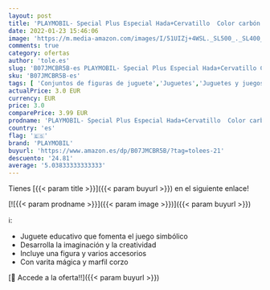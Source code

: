 ```yaml
---
layout: post
title: 'PLAYMOBIL- Special Plus Especial Hada+Cervatillo  Color carbón  70059 '
date: 2022-01-23 15:46:06
image: 'https://m.media-amazon.com/images/I/51UIZj+4WSL._SL500_._SL400_.jpg'
comments: true
category: ofertas
author: 'tole.es'
slug: 'B07JMCBR5B-es PLAYMOBIL- Special Plus Especial Hada+Cervatillo Color...'
sku: 'B07JMCBR5B-es'
tags: [ 'Conjuntos de figuras de juguete','Juguetes','Juguetes y juegos','Muñecos y figuras','playmobil','playmobil-', ]
actualPrice: 3.0 EUR
currency: EUR
price: 3.0
comparePrice: 3.99 EUR
prodname: 'PLAYMOBIL- Special Plus Especial Hada+Cervatillo  Color carbón  70059 '
country: 'es'
flag: '🇪🇸'
brand: 'PLAYMOBIL'
buyurl: 'https://www.amazon.es/dp/B07JMCBR5B/?tag=tolees-21'
descuento: '24.81'
average: '5.03833333333333'
---
```


Tienes [{{< param title >}}]({{< param buyurl >}}) en el siguiente enlace!

[![{{< param prodname >}}]({{< param image >}})]({{< param buyurl >}})

ℹ️:

- Juguete educativo que fomenta el juego simbólico
- Desarrolla la imaginación y la creatividad
- Incluye una figura y varios accesorios
- Con varita mágica y marfil corzo

[🛒 Accede a la oferta!!]({{< param buyurl >}})
